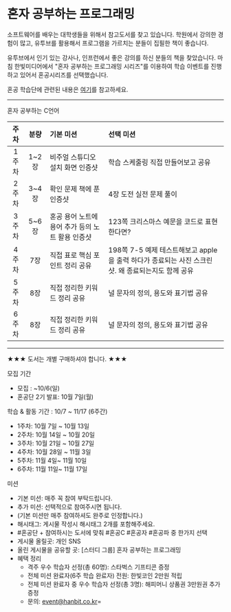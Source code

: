 # 혼자 공부하는 프로그래밍

소프트웨어를 배우는 대학생들을 위해서 참고도서를 찾고 있습니다.
학원에서 강의한 경험이 많고, 유투브를 활용해서 프로그램을 가르치는 분들이 집필한 책이 좋습니다.

유투브에서 인기 있는 강사나, 인프런에서 좋은 강의를 하신 분들의 책을 찾았습니다.
마침 한빛미디어에서 "혼자 공부하는 프로그래밍 시리즈"를 이용하여 학습 이벤트를 진행하고 있어서 혼공시리즈를 선택했습니다.

혼공 학습단에 관련된 내용은 [여기](https://docs.google.com/document/d/143nidMwTpRKsoaloGbiGtpaeeIZxiaJ9Uyr_Xn-C_T4/edit)를 참고하세요.

---
혼자 공부하는 C언어

| 주차 | 분량 | 기본 미션 | 선택 미션 |
|:---:|:---:|:---|:---|
| 1주차 | 1~2장 | 비주얼 스튜디오 설치 화면 인증샷 | 학습 스케줄링 직접 만들어보고 공유  |
| 2주차 | 3~4장 | 확인 문제 책에 푼 인증샷 | 4장 도전 실전 문제 풀이 |
| 3주차 | 5~6장 | 혼공 용어 노트에 용어 추가 등의 노트 활용 인증샷 | 123쪽 크리스마스 예문을 코드로 표현한다면? |
| 4주차 | 7장 | 직접 표로 핵심 포인트 정리 공유 | 198쪽 7-5 예제 테스트해보고 apple을 출력 하다가 종료되는 사진 스크린샷. 왜 종료되는지도 함께 공유 |
| 5주차 | 8장 | 직접 정리한 키워드 정리 공유 | 널 문자의 정의, 용도와 표기법 공유 |
| 6주차 | 8장 | 직접 정리한 키워드 정리 공유 | 널 문자의 정의, 용도와 표기법 공유 |

---

★★★ 도서는 개별 구매하셔야 합니다. ★★★

모집 기간 
 - 모집 : ~10/6(일)
 - 혼공단 2기 발표: 10월 7일(월)

학습 & 활동 기간 : 10/7 ~ 11/17 (6주간)
- 1주차: 10월 7일 ~ 10월 13일 
- 2주차: 10월 14일 ~ 10월 20일
- 3주차: 10월 21일 ~ 10월 27일 
- 4주차: 10월 28일 ~ 11월 3일
- 5주차: 11월 4일~ 11월 10일 
- 6주차: 11월 11일~ 11월 17일 

미션
* 기본 미션: 매주 꼭 참여 부탁드립니다.  
* 추가 미션: 선택적으로 참여주시면 됩니다.
* (기본 미션만 매주 참여하셔도 완주로 인정합니다.)     
* 해시태그: 게시물 작성시 해시태그 2개를 포함해주세요. 
* #혼공단 + 참여하시는 도서에 맞춰 #혼공C #혼공자 #혼공파 중 한가지 선택 
* 게시물 올릴곳: 개인 SNS
* 올린 게시물을 공유할 곳: [스터디 그룹] 혼자 공부하는 프로그래밍
* 혜택 정리
  - 격주 우수 학습자 선정(총 60명):  스타벅스 기프티콘 증정
  - 전체 미션 완료자(6주 학습 완료자) 전원: 한빛코인 2만원 적립
  - 전체 미션 완료자 중 우수 학습자 선정(총 3명): 해피머니 상품권 3만원권 추가 증정
  - 문의: event@hanbit.co.kr=